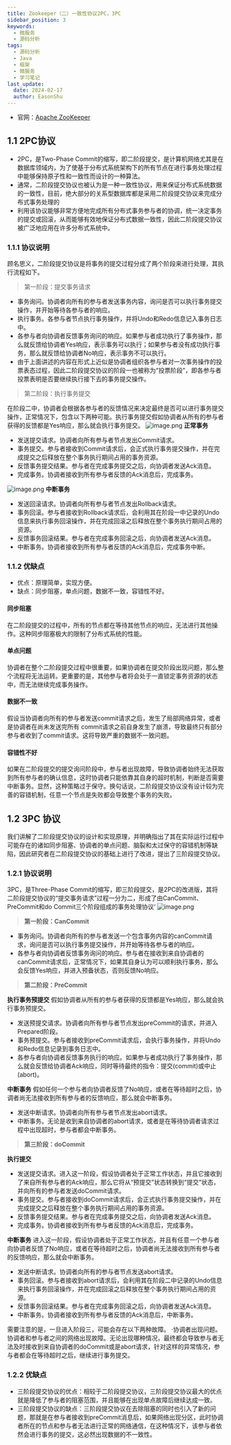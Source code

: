 ```yaml
---
title: Zookeeper（二）一致性协议2PC，3PC
sidebar_position: 3
keywords:
  - 微服务
  - 源码分析
tags:
  - 源码分析
  - Java
  - 框架
  - 微服务
  - 学习笔记
last_update:
  date: 2024-02-17
  author: EasonShu
---
```

- 官网：[Apache ZooKeeper](http://zookeeper.apache.org)

## 1.1 2PC协议

- 2PC，是Two-Phase Commit的缩写，即二阶段提交，是计算机网络尤其是在数据库领域内，为了使基于分布式系统架构下的所有节点在进行事务处理过程中能够保持原子性和一致性而设计的一种算法。
- 通常，二阶段提交协议也被认为是一种一致性协议，用来保证分布式系统数据的一致性，目前，绝大部分的关系型数据库都是采用二阶段提交协议来完成分布式事务处理的
- 利用该协议能够非常方便地完成所有分布式事务参与者的协调，统一决定事务的提交或回滚，从而能够有效地保证分布式数据一致性，因此二阶段提交协议被广泛地应用在许多分布式系统中。

### 1.1.1 协议说明

顾名思义，二阶段提交协议是将事务的提交过程分成了两个阶段来进行处理，其执行流程如下。

> 第一阶段：提交事务请求

- 事务询问。协调者向所有的参与者发送事务内容，询问是否可以执行事务提交操作，并开始等待各参与者的响应。
- 执行事务。各参与者节点执行事务操作，并将Undo和Redo信息记入事务日志中。
- 各参与者向协调者反馈事务询问的响应。如果参与者成功执行了事务操作，那么就反馈给协调者Yes响应，表示事务可以执行；如果参与者没有成功执行事务，那么就反馈给协调者No响应，表示事务不可以执行。
- 由于上面讲述的内容在形式上近似是协调者组织各参与者对一次事务操作的投票表态过程，因此二阶段提交协议的阶段一也被称为“投票阶段”，即各参与者投票表明是否要继续执行接下去的事务提交操作。

> 第二阶段：执行事务提交

在阶段二中，协调者会根据各参与者的反馈情况来决定最终是否可以进行事务提交操作，正常情况下，包含以下两种可能。执行事务提交假如协调者从所有的参与者获得的反馈都是Yes响应，那么就会执行事务提交。
![image.png](https://cdn.nlark.com/yuque/0/2024/png/12426173/1710744964850-dd3be679-2005-4f42-ae42-f2bacd398940.png#averageHue=%23f8f8f8&clientId=u41b0586a-6493-4&from=paste&height=432&id=ubcd1335b&originHeight=432&originWidth=1618&originalType=binary&ratio=1&rotation=0&showTitle=false&size=102404&status=done&style=none&taskId=u1a29e105-d070-45df-8ebb-2d100aa89df&title=&width=1618)
**正常事务**

- 发送提交请求。协调者向所有参与者节点发出Commit请求。
- 事务提交。参与者接收到Commit请求后，会正式执行事务提交操作，并在完成提交之后释放在整个事务执行期间占用的事务资源。
- 反馈事务提交结果。参与者在完成事务提交之后，向协调者发送Ack消息。
- 完成事务。协调者接收到所有参与者反馈的Ack消息后，完成事务。

![image.png](https://cdn.nlark.com/yuque/0/2024/png/12426173/1710744948562-c5cd0795-26ae-4e16-9bd1-e22c9c84ffa9.png#averageHue=%23f9f9f9&clientId=u41b0586a-6493-4&from=paste&height=547&id=u7c36da10&originHeight=547&originWidth=1614&originalType=binary&ratio=1&rotation=0&showTitle=false&size=130251&status=done&style=none&taskId=ufb0c57ea-6f79-4939-a4d7-2019745acd7&title=&width=1614)
**中断事务**

- 发送回滚请求。协调者向所有参与者节点发出Rollback请求。
- 事务回滚。参与者接收到Rollback请求后，会利用其在阶段一中记录的Undo信息来执行事务回滚操作，并在完成回滚之后释放在整个事务执行期间占用的资源。
- 反馈事务回滚结果。参与者在完成事务回滚之后，向协调者发送Ack消息。
- 中断事务。协调者接收到所有参与者反馈的Ack消息后，完成事务中断。

### 1.1.2  优缺点

- 优点：原理简单，实现方便。
- 缺点：同步阻塞，单点问题，数据不一致，容错性不好。

#### 同步阻塞

在二阶段提交的过程中，所有的节点都在等待其他节点的响应，无法进行其他操作。这种同步阻塞极大的限制了分布式系统的性能。

#### 单点问题

协调者在整个二阶段提交过程中很重要，如果协调者在提交阶段出现问题，那么整个流程将无法运转。更重要的是，其他参与者将会处于一直锁定事务资源的状态中，而无法继续完成事务操作。

#### 数据不一致

假设当协调者向所有的参与者发送commit请求之后，发生了局部网络异常，或者是协调者在尚未发送完所有 commit请求之前自身发生了崩溃，导致最终只有部分参与者收到了commit请求。这将导致严重的数据不一致问题。

#### 容错性不好

如果在二阶段提交的提交询问阶段中，参与者出现故障，导致协调者始终无法获取到所有参与者的确认信息，这时协调者只能依靠其自身的超时机制，判断是否需要中断事务。显然，这种策略过于保守。换句话说，二阶段提交协议没有设计较为完善的容错机制，任意一个节点是失败都会导致整个事务的失败。

## 1.2 3PC 协议

我们讲解了二阶段提交协议的设计和实现原理，并明确指出了其在实际运行过程中可能存在的诸如同步阻塞、协调者的单点问题、脑裂和太过保守的容错机制等缺陷，因此研究者在二阶段提交协议的基础上进行了改进，提出了三阶段提交协议。

### 1.2.1 协议说明

3PC，是Three-Phase Commit的缩写，即三阶段提交，是2PC的改进版，其将二阶段提交协议的“提交事务请求”过程一分为二，形成了由CanCommit、PreCommit和do Commit三个阶段组成的事务处理协议‘
![image.png](https://cdn.nlark.com/yuque/0/2024/png/12426173/1710745390809-ff218498-1a75-4047-9ac4-de5ae0547cad.png#averageHue=%23fafaf5&clientId=u41b0586a-6493-4&from=paste&height=482&id=uaefcbf77&originHeight=482&originWidth=1576&originalType=binary&ratio=1&rotation=0&showTitle=false&size=226692&status=done&style=none&taskId=u2813720f-3ea9-420c-aefd-59760e3d443&title=&width=1576)

> **第一阶段：CanCommit**

- 事务询问。协调者向所有的参与者发送一个包含事务内容的canCommit请求，询问是否可以执行事务提交操作，并开始等待各参与者的响应。
- 各参与者向协调者反馈事务询问的响应。参与者在接收到来自协调者的canCommit请求后，正常情况下，如果其自身认为可以顺利执行事务，那么会反馈Yes响应，并进入预备状态，否则反馈No响应。

> **第二阶段：PreCommit**

**执行事务预提交**
假如协调者从所有的参与者获得的反馈都是Yes响应，那么就会执行事务预提交。

- 发送预提交请求。协调者向所有参与者节点发出preCommit的请求，并进入Prepared阶段。
- 事务预提交。参与者接收到preCommit请求后，会执行事务操作，并将Undo和Redo信息记录到事务日志中。
- 各参与者向协调者反馈事务执行的响应。如果参与者成功执行了事务操作，那么就会反馈给协调者Ack响应，同时等待最终的指令：提交(commit)或中止(abort)。

**中断事务**
假如任何一个参与者向协调者反馈了No响应，或者在等待超时之后，协调者尚无法接收到所有参与者的反馈响应，那么就会中断事务。

- 发送中断请求。协调者向所有参与者节点发出abort请求。
- 中断事务。无论是收到来自协调者的abort请求，或者是在等待协调者请求过程中出现超时，参与者都会中断事务。

> **第三阶段：doCommit**

**执行提交**

- 发送提交请求。进入这一阶段，假设协调者处于正常工作状态，并且它接收到了来自所有参与者的Ack响应，那么它将从“预提交”状态转换到“提交”状态，并向所有的参与者发送doCommit请求。
- 事务提交。参与者接收到doCommit请求后，会正式执行事务提交操作，并在完成提交之后释放在整个事务执行期间占用的事务资源。
- 反馈事务提交结果。参与者在完成事务提交之后，向协调者发送Ack消息。
- 完成事务。协调者接收到所有参与者反馈的Ack消息后，完成事务。

**中断事务**
进入这一阶段，假设协调者处于正常工作状态，并且有任意一个参与者向协调者反馈了No响应，或者在等待超时之后，协调者尚无法接收到所有参与者的反馈响应，那么就会中断事务。

- 发送中断请求。协调者向所有的参与者节点发送abort请求。
- 事务回滚。参与者接收到abort请求后，会利用其在阶段二中记录的Undo信息来执行事务回滚操作，并在完成回滚之后释放在整个事务执行期间占用的资源。
- 反馈事务回滚结果。参与者在完成事务回滚之后，向协调者发送Ack消息。
- 中断事务。协调者接收到所有参与者反馈的Ack消息后，中断事务。

需要注意的是，一旦进入阶段三，可能会存在以下两种故障。
·协调者出现问题。 协调者和参与者之间的网络出现故障。无论出现哪种情况，最终都会导致参与者无法及时接收到来自协调者的doCommit或是abort请求，针对这样的异常情况，参与者都会在等待超时之后，继续进行事务提交。

### 1.2.2 优缺点

- 三阶段提交协议的优点：相较于二阶段提交协议，三阶段提交协议最大的优点就是降低了参与者的阻塞范围，并且能够在出现单点故障后继续达成一致。
- 三阶段提交协议的缺点：三阶段提交协议在去除阻塞的同时也引入了新的问题，那就是在参与者接收到preCommit消息后，如果网络出现分区，此时协调者所在的节点和参与者无法进行正常的网络通信，在这种情况下，该参与者依然会进行事务的提交，这必然出现数据的不一致性。
